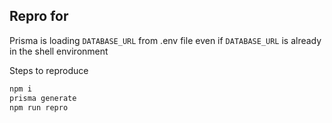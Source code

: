 ## Repro for

Prisma is loading `DATABASE_URL` from .env file even if `DATABASE_URL` is already in the shell environment

Steps to reproduce

```sh
npm i
prisma generate
npm run repro
```
